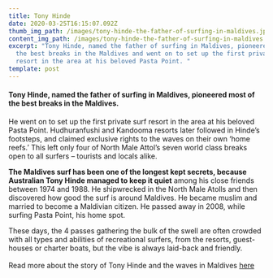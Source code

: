```yaml
---
title: Tony Hinde
date: 2020-03-25T16:15:07.092Z
thumb_img_path: /images/tony-hinde-the-father-of-surfing-in-maldives.jpg
content_img_path: /images/tony-hinde-the-father-of-surfing-in-maldives.jpg
excerpt: "Tony Hinde, named the father of surfing in Maldives, pioneered most of
  the best breaks in the Maldives and went on to set up the first private surf
  resort in the area at his beloved Pasta Point. "
template: post
---
```

#### Tony Hinde, named the father of surfing in Maldives, pioneered most of the best breaks in the Maldives.

He went on to set up the first private surf resort in the area at his beloved Pasta Point. Hudhuranfushi and Kandooma resorts later followed in Hinde’s footsteps, and claimed exclusive rights to the waves on their own ‘home reefs.’ This left only four of North Male Attol’s seven world class breaks open to all surfers – tourists and locals alike.

**The Maldives surf has been one of the longest kept secrets, because Australian Tony Hinde managed to keep it quiet** among his close friends between 1974 and 1988. He shipwrecked in the North Male Atolls and then discovered how good the surf is around Maldives. He became muslim and married to become a Maldivian citizen. He passed away in 2008, while surfing Pasta Point, his home spot.

These days, the 4 passes gathering the bulk of the swell are often crowded with all types and abilities of recreational surfers, from the resorts, guest-houses or charter boats, but the vibe is always laid-back and friendly.\
\
Read more about the story of Tony Hinde and the waves in Maldives [here](https://livethelife.tv/pasta-point-maldives/)